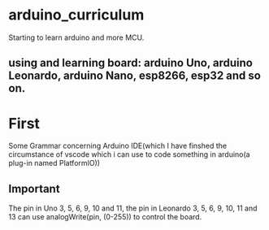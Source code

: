 # arduino_curriculum
Starting to learn arduino and more MCU.
## using and learning board: arduino Uno, arduino Leonardo, arduino Nano, esp8266, esp32 and so on.

# First
Some Grammar concerning Arduino IDE(which I have finshed the circumstance of vscode which i can use to code something in arduino(a plug-in named PlatformIO))
## Important
The pin in Uno 3, 5, 6, 9, 10 and 11, the pin in Leonardo 3, 5, 6, 9, 10, 11 and 13 can use analogWrite(pin, (0-255)) to control the board.


